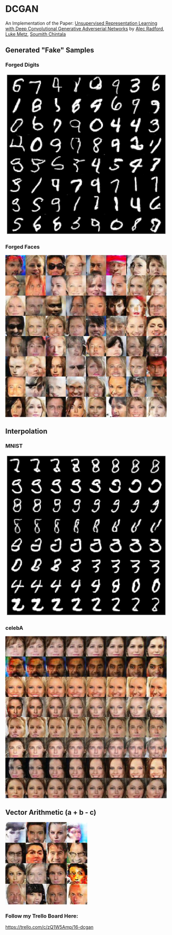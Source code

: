 # DCGAN

An Implementation of the Paper:
[Unsupervised Representation Learning with Deep Convolutional Generative Adverserial Networks](https://arxiv.org/abs/1511.06434v2)
by [Alec Radford](https://www.linkedin.com/in/alecradford), [Luke Metz](http://lukemetz.com/), [Soumith Chintala](http://soumith.ch/)

## Generated "Fake" Samples
### Forged Digits
![Samples from the DCGAN on MNIST](Outputs/samples-mnist.png)
### Forged Faces
![Samples from the DCGAN on celebA](Outputs/samples-celebA.jpg)

## Interpolation
### MNIST
![Interpolating Faces](Outputs/interpolation-mnist.png)
### celebA
![Interpolating Faces](Outputs/interpolation-celebA.jpg)

## Vector Arithmetic (a + b - c)
![Arithmetic](Outputs/arithmetic-celebA.jpg)

### Follow my Trello Board Here:
https://trello.com/c/zQ1W5Amp/16-dcgan
